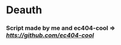 <h1>Deauth</h1>
<h3>Script made by me and ec404-cool => <i><a href="htts://github.com/ec404-cool">htts://github.com/ec404-cool</a></i></h3>
